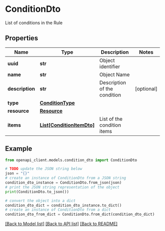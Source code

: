 # ConditionDto

List of conditions in the Rule

## Properties

Name | Type | Description | Notes
------------ | ------------- | ------------- | -------------
**uuid** | **str** | Object identifier | 
**name** | **str** | Object Name | 
**description** | **str** | Description of the condition | [optional] 
**type** | [**ConditionType**](ConditionType.md) |  | 
**resource** | [**Resource**](Resource.md) |  | 
**items** | [**List[ConditionItemDto]**](ConditionItemDto.md) | List of the condition items | 

## Example

```python
from openapi_client.models.condition_dto import ConditionDto

# TODO update the JSON string below
json = "{}"
# create an instance of ConditionDto from a JSON string
condition_dto_instance = ConditionDto.from_json(json)
# print the JSON string representation of the object
print(ConditionDto.to_json())

# convert the object into a dict
condition_dto_dict = condition_dto_instance.to_dict()
# create an instance of ConditionDto from a dict
condition_dto_from_dict = ConditionDto.from_dict(condition_dto_dict)
```
[[Back to Model list]](../README.md#documentation-for-models) [[Back to API list]](../README.md#documentation-for-api-endpoints) [[Back to README]](../README.md)


